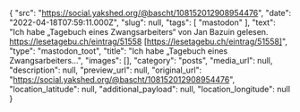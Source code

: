 {
  "src": "https://social.yakshed.org/@bascht/108152012908954476",
  "date": "2022-04-18T07:59:11.000Z",
  "slug": null,
  "tags": [
    "mastodon"
  ],
  "text": "Ich habe „Tagebuch eines Zwangsarbeiters“ von Jan Bazuin gelesen. https://lesetagebu.ch/eintrag/51558 [https://lesetagebu.ch/eintrag/51558]",
  "type": "mastodon_toot",
  "title": "Ich habe „Tagebuch eines Zwangsarbeiters…",
  "images": [],
  "category": "posts",
  "media_url": null,
  "description": null,
  "preview_url": null,
  "original_url": "https://social.yakshed.org/@bascht/108152012908954476",
  "location_latitude": null,
  "additional_payload": null,
  "location_longitude": null
}